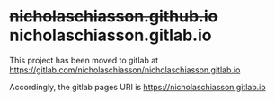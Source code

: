 # ~~nicholaschiasson.github.io~~<br>nicholaschiasson.gitlab.io
This project has been moved to gitlab at https://gitlab.com/nicholaschiasson/nicholaschiasson.gitlab.io

Accordingly, the gitlab pages URI is https://nicholaschiasson.gitlab.io